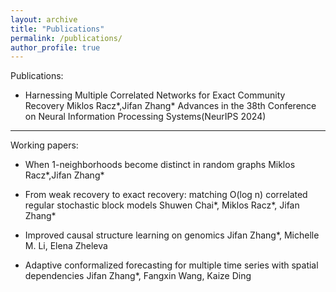 ```yaml
---
layout: archive
title: "Publications"
permalink: /publications/
author_profile: true
---
```

Publications:

+ Harnessing Multiple Correlated Networks for Exact Community Recovery
  Miklos Racz\*,Jifan Zhang\*
  Advances in the 38th Conference on Neural Information Processing Systems(NeurIPS 2024)
---
Working papers:

+ When 1-neighborhoods become distinct in random graphs
  Miklos Racz\*,Jifan Zhang\*

+ From weak recovery to exact recovery: matching O(log n) correlated regular stochastic block models
Shuwen Chai\*, Miklos Racz\*, Jifan Zhang\*

+ Improved causal structure learning on genomics 
 Jifan Zhang\*, Michelle M. Li, Elena Zheleva
+ Adaptive conformalized forecasting for multiple time series with spatial dependencies 
Jifan Zhang\*, Fangxin Wang, Kaize Ding









